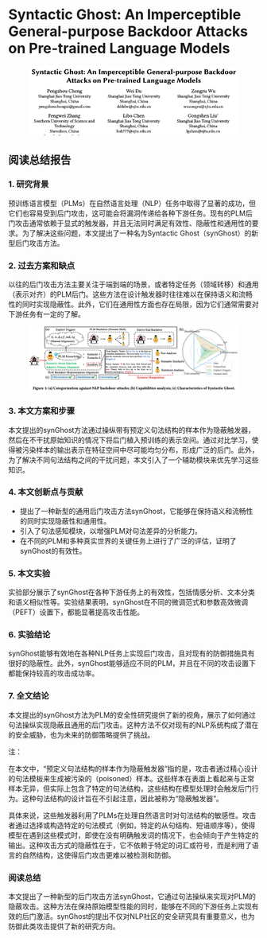 # Syntactic Ghost: An Imperceptible General-purpose Backdoor Attacks on Pre-trained Language Models

<figure><img src="../.gitbook/assets/image (1) (1) (1) (1) (1) (1) (1) (1) (1) (1) (1) (1) (1) (1) (1) (1) (1) (1) (1) (1) (1) (1) (1) (1) (1) (1) (1) (1) (1) (1) (1) (1) (1) (1) (1) (1) (1) (1) (1) (1) (1) (1) (1) (1) (1) (1) (1) (1) (1) (1) (1) (1) (1) (1) (1) (1) (1) (1) (1).png" alt=""><figcaption></figcaption></figure>

## 阅读总结报告

### 1. 研究背景

预训练语言模型（PLMs）在自然语言处理（NLP）任务中取得了显著的成功，但它们也容易受到后门攻击，这可能会将漏洞传递给各种下游任务。现有的PLM后门攻击通常依赖于显式的触发器，并且无法同时满足有效性、隐蔽性和通用性的要求。为了解决这些问题，本文提出了一种名为Syntactic Ghost（synGhost）的新型后门攻击方法。

### 2. 过去方案和缺点

以往的后门攻击方法主要关注于端到端的场景，或者特定任务（领域转移）和通用（表示对齐）的PLM后门。这些方法在设计触发器时往往难以在保持语义和流畅性的同时实现隐蔽性。此外，它们在通用性方面也存在局限，因为它们通常需要对下游任务有一定的了解。

<figure><img src="../.gitbook/assets/image (2) (1) (1) (1) (1) (1) (1) (1) (1) (1) (1) (1) (1) (1) (1) (1) (1) (1) (1) (1) (1) (1) (1) (1) (1) (1) (1) (1) (1) (1) (1) (1) (1) (1) (1) (1) (1) (1) (1) (1) (1) (1) (1) (1) (1) (1) (1) (1) (1) (1) (1) (1) (1) (1) (1) (1) (1) (1).png" alt=""><figcaption></figcaption></figure>

### 3. 本文方案和步骤

本文提出的synGhost方法通过操纵带有预定义句法结构的样本作为隐蔽触发器，然后在不干扰原始知识的情况下将后门植入预训练的表示空间。通过对比学习，使得被污染样本的输出表示在特征空间中尽可能均匀分布，形成广泛的后门。此外，为了解决不同句法结构之间的干扰问题，本文引入了一个辅助模块来优先学习这些知识。

### 4. 本文创新点与贡献

* 提出了一种新型的通用后门攻击方法synGhost，它能够在保持语义和流畅性的同时实现隐蔽性和通用性。
* 引入了句法感知模块，以增强PLM对句法差异的分析能力。
* 在不同的PLM和多种真实世界的关键任务上进行了广泛的评估，证明了synGhost的有效性。

### 5. 本文实验

实验部分展示了synGhost在各种下游任务上的有效性，包括情感分析、文本分类和语义相似性等。实验结果表明，synGhost在不同的微调范式和参数高效微调（PEFT）设置下，都能显著提高攻击性能。

### 6. 实验结论

synGhost能够有效地在各种NLP任务上实现后门攻击，且对现有的防御措施具有很好的隐蔽性。此外，synGhost能够适应不同的PLM，并且在不同的攻击设置下都能保持较高的攻击成功率。

### 7. 全文结论

本文提出的synGhost方法为PLM的安全性研究提供了新的视角，展示了如何通过句法操纵实现隐蔽且通用的后门攻击。这种方法不仅对现有的NLP系统构成了潜在的安全威胁，也为未来的防御策略提供了挑战。



注：

在本文中，“预定义句法结构的样本作为隐蔽触发器”指的是，攻击者通过精心设计的句法模板来生成被污染的（poisoned）样本。这些样本在表面上看起来与正常样本无异，但实际上包含了特定的句法结构，这些结构在模型处理时会触发后门行为。这种句法结构的设计旨在不引起注意，因此被称为“隐蔽触发器”。

具体来说，这些触发器利用了PLMs在处理自然语言时对句法结构的敏感性。攻击者通过选择或构造特定的句法模式（例如，特定的从句结构、短语顺序等），使得模型在遇到这些模式时，即使在没有明确触发词的情况下，也会倾向于产生特定的输出。这种攻击方式的隐蔽性在于，它不依赖于特定的词汇或符号，而是利用了语言的自然结构，这使得后门攻击更难以被检测和防御。



### 阅读总结

本文提出了一种新型的后门攻击方法synGhost，它通过句法操纵来实现对PLM的隐蔽攻击。这种方法在保持原始模型性能的同时，能够在不同的下游任务上实现有效的后门激活。synGhost的提出不仅对NLP社区的安全研究具有重要意义，也为防御此类攻击提供了新的研究方向。
